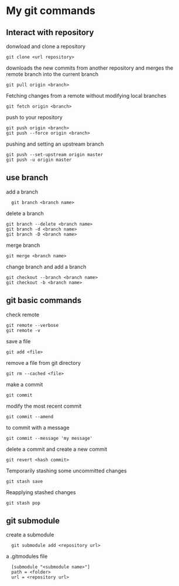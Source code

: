 # My git commands

## Interact with repository

donwload and clone a repository

```git
git clone <url repository>
```

downloads the new commits from another repository and merges the remote branch into the current branch

```git
git pull origin <branch>
```

Fetching changes from a remote without modifying local branches

```git
git fetch origin <branch>
```

push to your repository

```git
git push origin <branch>
git push --force origin <branch>
```

pushing and setting an upstream branch

```git
git push --set-upstream origin master
git push -u origin master
```

## use branch

add a branch

```git
  git branch <branch name>
```

delete a branch

```git
git branch --delete <branch name>
git branch -d <branch name>
git branch -D <branch name>
```

merge branch

```git
git merge <branch name>
```

change branch and add a branch

```git
git checkout --branch <branch name>
git checkout -b <branch name>
```

## git basic commands

check remote

```git
git remote --verbose
git remote -v
```

save  a file

```git
git add <file>
```

remove a file from git directory

```git
git rm --cached <file>
```

make a commit

```git
git commit
```

modify the most recent commit

```git
git commit --amend
```

to commit with a message

```git
git commit --message 'my message'
```

delete a commit and create a new commit

```git
git revert <hash commit>
```

Temporarily stashing some uncommitted changes

```git
git stash save
```

Reapplying stashed changes

```git
git stash pop
```

## git submodule

create a submodule

```git
  git submodule add <repository url> 
```

  a .gitmodules file

```git
  [submodule "<submodule name>"]
  path = <folder>
  url = <repository url>
```

